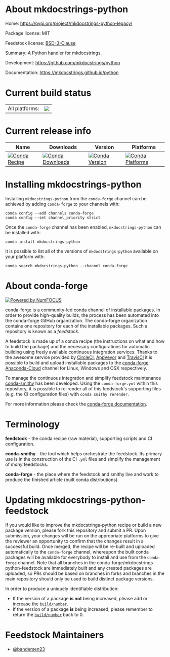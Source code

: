 About mkdocstrings-python
=========================

Home: https://pypi.org/project/mkdocstrings-python-legacy/

Package license: MIT

Feedstock license: [BSD-3-Clause](https://github.com/conda-forge/mkdocstrings-python-feedstock/blob/master/LICENSE.txt)

Summary: A Python handler for mkdocstrings.

Development: https://github.com/mkdocstrings/python

Documentation: https://mkdocstrings.github.io/python

Current build status
====================


<table><tr><td>All platforms:</td>
    <td>
      <a href="https://dev.azure.com/conda-forge/feedstock-builds/_build/latest?definitionId=15653&branchName=master">
        <img src="https://dev.azure.com/conda-forge/feedstock-builds/_apis/build/status/mkdocstrings-python-feedstock?branchName=master">
      </a>
    </td>
  </tr>
</table>

Current release info
====================

| Name | Downloads | Version | Platforms |
| --- | --- | --- | --- |
| [![Conda Recipe](https://img.shields.io/badge/recipe-mkdocstrings--python-green.svg)](https://anaconda.org/conda-forge/mkdocstrings-python) | [![Conda Downloads](https://img.shields.io/conda/dn/conda-forge/mkdocstrings-python.svg)](https://anaconda.org/conda-forge/mkdocstrings-python) | [![Conda Version](https://img.shields.io/conda/vn/conda-forge/mkdocstrings-python.svg)](https://anaconda.org/conda-forge/mkdocstrings-python) | [![Conda Platforms](https://img.shields.io/conda/pn/conda-forge/mkdocstrings-python.svg)](https://anaconda.org/conda-forge/mkdocstrings-python) |

Installing mkdocstrings-python
==============================

Installing `mkdocstrings-python` from the `conda-forge` channel can be achieved by adding `conda-forge` to your channels with:

```
conda config --add channels conda-forge
conda config --set channel_priority strict
```

Once the `conda-forge` channel has been enabled, `mkdocstrings-python` can be installed with:

```
conda install mkdocstrings-python
```

It is possible to list all of the versions of `mkdocstrings-python` available on your platform with:

```
conda search mkdocstrings-python --channel conda-forge
```


About conda-forge
=================

[![Powered by
NumFOCUS](https://img.shields.io/badge/powered%20by-NumFOCUS-orange.svg?style=flat&colorA=E1523D&colorB=007D8A)](https://numfocus.org)

conda-forge is a community-led conda channel of installable packages.
In order to provide high-quality builds, the process has been automated into the
conda-forge GitHub organization. The conda-forge organization contains one repository
for each of the installable packages. Such a repository is known as a *feedstock*.

A feedstock is made up of a conda recipe (the instructions on what and how to build
the package) and the necessary configurations for automatic building using freely
available continuous integration services. Thanks to the awesome service provided by
[CircleCI](https://circleci.com/), [AppVeyor](https://www.appveyor.com/)
and [TravisCI](https://travis-ci.com/) it is possible to build and upload installable
packages to the [conda-forge](https://anaconda.org/conda-forge)
[Anaconda-Cloud](https://anaconda.org/) channel for Linux, Windows and OSX respectively.

To manage the continuous integration and simplify feedstock maintenance
[conda-smithy](https://github.com/conda-forge/conda-smithy) has been developed.
Using the ``conda-forge.yml`` within this repository, it is possible to re-render all of
this feedstock's supporting files (e.g. the CI configuration files) with ``conda smithy rerender``.

For more information please check the [conda-forge documentation](https://conda-forge.org/docs/).

Terminology
===========

**feedstock** - the conda recipe (raw material), supporting scripts and CI configuration.

**conda-smithy** - the tool which helps orchestrate the feedstock.
                   Its primary use is in the construction of the CI ``.yml`` files
                   and simplify the management of *many* feedstocks.

**conda-forge** - the place where the feedstock and smithy live and work to
                  produce the finished article (built conda distributions)


Updating mkdocstrings-python-feedstock
======================================

If you would like to improve the mkdocstrings-python recipe or build a new
package version, please fork this repository and submit a PR. Upon submission,
your changes will be run on the appropriate platforms to give the reviewer an
opportunity to confirm that the changes result in a successful build. Once
merged, the recipe will be re-built and uploaded automatically to the
`conda-forge` channel, whereupon the built conda packages will be available for
everybody to install and use from the `conda-forge` channel.
Note that all branches in the conda-forge/mkdocstrings-python-feedstock are
immediately built and any created packages are uploaded, so PRs should be based
on branches in forks and branches in the main repository should only be used to
build distinct package versions.

In order to produce a uniquely identifiable distribution:
 * If the version of a package **is not** being increased, please add or increase
   the [``build/number``](https://docs.conda.io/projects/conda-build/en/latest/resources/define-metadata.html#build-number-and-string).
 * If the version of a package **is** being increased, please remember to return
   the [``build/number``](https://docs.conda.io/projects/conda-build/en/latest/resources/define-metadata.html#build-number-and-string)
   back to 0.

Feedstock Maintainers
=====================

* [@bandersen23](https://github.com/bandersen23/)

